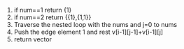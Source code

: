 1. if num==1 return {1}
2. if num==2 return {{1},{1,1}}
3. Traverse the nested loop with the nums  and j=0 to nums
4. Push the edge element 1 and rest v[i-1][j-1]+v[i-1][j]
5. return vector
​